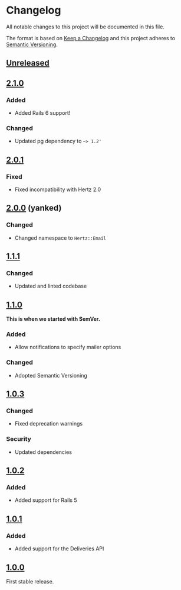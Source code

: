 # Changelog

All notable changes to this project will be documented in this file.

The format is based on [Keep a Changelog](http://keepachangelog.com/en/1.0.0/) and this project
adheres to [Semantic Versioning](http://semver.org/spec/v2.0.0.html).

## [Unreleased]

## [2.1.0]

### Added

- Added Rails 6 support!

### Changed

- Updated pg dependency to `~> 1.2'`

## [2.0.1]

### Fixed

- Fixed incompatibility with Hertz 2.0

## [2.0.0] (yanked)

### Changed

- Changed namespace to `Hertz::Email`

## [1.1.1]

### Changed

- Updated and linted codebase

## [1.1.0]

**This is when we started with SemVer.**

### Added

- Allow notifications to specify mailer options

### Changed

- Adopted Semantic Versioning

## [1.0.3]

### Changed

- Fixed deprecation warnings

### Security

- Updated dependencies

## [1.0.2]

### Added

- Added support for Rails 5

## [1.0.1]

### Added

- Added support for the Deliveries API

## [1.0.0]

First stable release.

[Unreleased]: https://github.com/aldesantis/hertz-email/compare/v2.1.0...HEAD
[2.1.0]: https://github.com/aldesantis/hertz-email/compare/v2.0.1...v2.1.0
[2.0.1]: https://github.com/aldesantis/hertz-email/compare/v2.0.0...v2.0.1
[2.0.0]: https://github.com/aldesantis/hertz-email/compare/v1.1.1...v2.0.0
[1.1.1]: https://github.com/aldesantis/hertz-email/compare/v1.1.0...v1.1.1
[1.1.0]: https://github.com/aldesantis/hertz-email/compare/v1.0.3...v1.1.0
[1.0.3]: https://github.com/aldesantis/hertz-email/compare/v1.0.2...v1.0.3
[1.0.2]: https://github.com/aldesantis/hertz-email/compare/v1.0.1...v1.0.2
[1.0.1]: https://github.com/aldesantis/hertz-email/compare/v1.0.0...v1.0.1
[1.0.0]: https://github.com/aldesantis/hertz-email/compare/v0.1.0...v1.0.0
